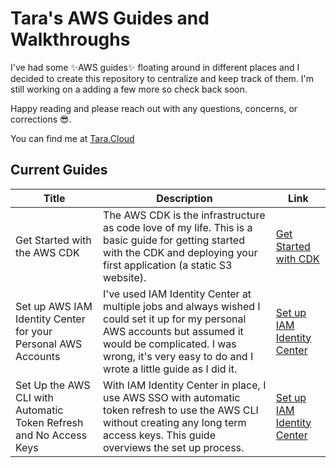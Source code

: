 # Tara's AWS Guides and Walkthroughs

I've had some ✨AWS guides✨ floating around in different places and I decided to create this repository to centralize and keep track of them. I'm still working on a adding a few more so check back soon.

Happy reading and please reach out with any questions, concerns, or corrections 😎.

You can find me at [Tara.Cloud](https://tara.cloud)

## Current Guides

| Title                                                              | Description                                                                                                                                                                                                                    | Link                                                                               |
| ------------------------------------------------------------------ | ------------------------------------------------------------------------------------------------------------------------------------------------------------------------------------------------------------------------------ | ---------------------------------------------------------------------------------- |
| Get Started with the AWS CDK                                       | The AWS CDK is the infrastructure as code love of my life. This is a basic guide for getting started with the CDK and deploying your first application (a static S3 website).                                                  | [Get Started with CDK](./aws-cdk-get-started/README.md)                            |
| Set up AWS IAM Identity Center for your Personal AWS Accounts      | I've used IAM Identity Center at multiple jobs and always wished I could set it up for my personal AWS accounts but assumed it would be complicated. I was wrong, it's very easy to do and I wrote a little guide as I did it. | [Set up IAM Identity Center](./set-up-aws-identity-center/README.md)               |
| Set Up the AWS CLI with Automatic Token Refresh and No Access Keys | With IAM Identity Center in place, I use AWS SSO with automatic token refresh to use the AWS CLI without creating any long term access keys. This guide overviews the set up process.                                          | [Set up IAM Identity Center](./automatic-token-refresh-for-programmatic/README.md) |
